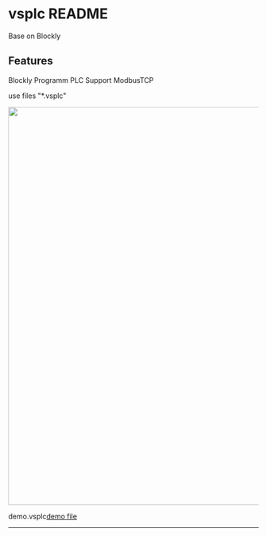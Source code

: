 # vsplc README

Base on Blockly 
## Features

Blockly Programm PLC
Support ModbusTCP 

use files "*.vsplc"

<p align="center">
  <a href="http://www.iec61499.cn/">
    <img
      src="http://www.iec61499.cn/images/example.png"
      width="800" 
    />
  </a>
</p>


 demo.vsplc<a href="https://github.com/nuannuande/vsplc">demo file</a>
****
